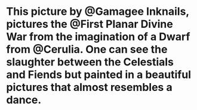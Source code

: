 # This picture by @Gamagee Inknails, pictures the @First Planar Divine War from the imagination of a Dwarf from @Cerulia. One can see the slaughter between the Celestials and Fiends but painted in a beautiful pictures that almost resembles a dance.